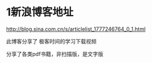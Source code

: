# 1新浪博客地址

http://blog.sina.com.cn/s/articlelist_1777246764_0_1.html

此博客分享了 极客时间的学习下载视频

分享了各类pdf书籍，非扫描版，是文字版

